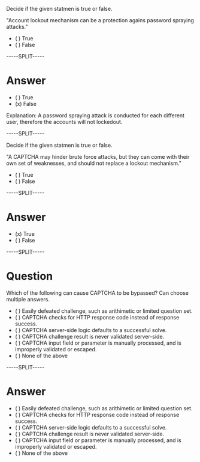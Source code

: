 Decide if the given statmen is true or false.

"Account lockout mechanism can be a protection agains password spraying attacks."

* ( ) True
* ( ) False

-----SPLIT-----

# Answer

* ( ) True
* (x) False

Explanation: A password spraying attack is conducted for each different user, therefore the accounts will not lockedout.

-----SPLIT-----

Decide if the given statmen is true or false.

"A CAPTCHA may hinder brute force attacks, but they can come with their own set of weaknesses, and should not replace a lockout mechanism."

* ( ) True
* ( ) False

-----SPLIT-----

# Answer

* (x) True
* ( ) False

-----SPLIT-----

# Question

Which of the following can cause CAPTCHA to be bypassed? Can choose multiple answers.

* ( ) Easily defeated challenge, such as arithimetic or limited question set.
* ( ) CAPTCHA checks for HTTP response code instead of response success.
* ( ) CAPTCHA server-side logic defaults to a successful solve.
* ( ) CAPTCHA challenge result is never validated server-side.
* ( ) CAPTCHA input field or parameter is manually processed, and is improperly validated or escaped.
* ( ) None of the above 

-----SPLIT-----

# Answer

* ( ) Easily defeated challenge, such as arithimetic or limited question set.
* ( ) CAPTCHA checks for HTTP response code instead of response success.
* ( ) CAPTCHA server-side logic defaults to a successful solve.
* ( ) CAPTCHA challenge result is never validated server-side.
* ( ) CAPTCHA input field or parameter is manually processed, and is improperly validated or escaped.
* ( ) None of the above 


